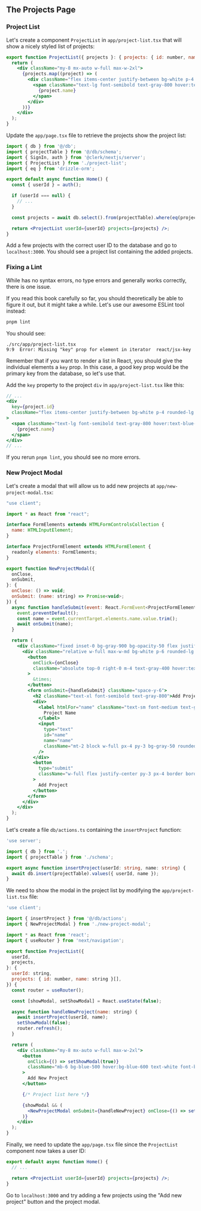 ## The Projects Page

### Project List

Let's create a component `ProjectList` in `app/project-list.tsx` that will show a nicely styled list of projects:

```jsx
export function ProjectList({ projects }: { projects: { id: number, name: string }[] }) {
  return (
    <div className="my-8 mx-auto w-full max-w-2xl">
      {projects.map((project) => (
        <div className="flex items-center justify-between bg-white p-4 rounded-lg shadow-md mb-4 hover:shadow-lg transition-shadow duration-200 ease-in-out">
          <span className="text-lg font-semibold text-gray-800 hover:text-blue-500 transition-colors duration-150 ease-in-out">
            {project.name}
          </span>
        </div>
      ))}
    </div>
  );
}
```

Update the `app/page.tsx` file to retrieve the projects show the project list:

```jsx
import { db } from '@/db';
import { projectTable } from '@/db/schema';
import { SignIn, auth } from '@clerk/nextjs/server';
import { ProjectList } from './project-list';
import { eq } from 'drizzle-orm';

export default async function Home() {
  const { userId } = auth();

  if (userId === null) {
    // ...
  }

  const projects = await db.select().from(projectTable).where(eq(projectTable.userId, userId));

  return <ProjectList userId={userId} projects={projects} />;
}
```

Add a few projects with the correct user ID to the database and go to `localhost:3000`.
You should see a project list containing the added projects.

### Fixing a Lint

While has no syntax errors, no type errors and generally works correctly, there is one issue.

If you read this book carefully so far, you should theoretically be able to figure it out, but it might take a while.
Let's use our awesome ESLint tool instead:

```sh
pnpm lint
```

You should see:

```
./src/app/project-list.tsx
9:9  Error: Missing "key" prop for element in iterator  react/jsx-key
```

Remember that if you want to render a list in React, you should give the individual elements a `key` prop.
In this case, a good key prop would be the primary key from the database, so let's use that.

Add the `key` property to the project `div` in `app/project-list.tsx` like this:

```jsx
// ...
<div
  key={project.id}
  className="flex items-center justify-between bg-white p-4 rounded-lg shadow-md mb-4 hover:shadow-lg transition-shadow duration-200 ease-in-out"
>
  <span className="text-lg font-semibold text-gray-800 hover:text-blue-500 transition-colors duration-150 ease-in-out">
    {project.name}
  </span>
</div>
// ...
```

If you rerun `pnpm lint`, you should see no more errors.

### New Project Modal

Let's create a modal that will allow us to add new projects at `app/new-project-modal.tsx`:

```jsx
"use client";

import * as React from "react";

interface FormElements extends HTMLFormControlsCollection {
  name: HTMLInputElement;
}

interface ProjectFormElement extends HTMLFormElement {
  readonly elements: FormElements;
}

export function NewProjectModal({
  onClose,
  onSubmit,
}: {
  onClose: () => void;
  onSubmit: (name: string) => Promise<void>;
}) {
  async function handleSubmit(event: React.FormEvent<ProjectFormElement>) {
    event.preventDefault();
    const name = event.currentTarget.elements.name.value.trim();
    await onSubmit(name);
  }

  return (
    <div className="fixed inset-0 bg-gray-900 bg-opacity-50 flex justify-center items-center px-4">
      <div className="relative w-full max-w-md bg-white p-6 rounded-lg shadow-lg">
        <button
          onClick={onClose}
          className="absolute top-0 right-0 m-4 text-gray-400 hover:text-gray-600 transition duration-150 ease-in-out"
        >
          &times;
        </button>
        <form onSubmit={handleSubmit} className="space-y-6">
          <h2 className="text-xl font-semibold text-gray-800">Add Project</h2>
          <div>
            <label htmlFor="name" className="text-sm font-medium text-gray-600">
              Project Name
            </label>
            <input
              type="text"
              id="name"
              name="name"
              className="mt-2 block w-full px-4 py-3 bg-gray-50 rounded-md border-transparent focus:border-blue-500 focus:ring focus:ring-blue-500 focus:ring-opacity-50"
            />
          </div>
          <button
            type="submit"
            className="w-full flex justify-center py-3 px-4 border border-transparent text-sm font-medium rounded-md text-white bg-gradient-to-r from-blue-500 to-teal-400 hover:from-blue-600 hover:to-teal-500 focus:outline-none focus:ring-2 focus:ring-offset-2 focus:ring-blue-500 transition duration-150 ease-in-out"
          >
            Add Project
          </button>
        </form>
      </div>
    </div>
  );
}
```

Let's create a file `db/actions.ts` containing the `insertProject` function:

```ts
'use server';

import { db } from '.';
import { projectTable } from './schema';

export async function insertProject(userId: string, name: string) {
  await db.insert(projectTable).values({ userId, name });
}
```

We need to show the modal in the project list by modifying the `app/project-list.tsx` file:

```jsx
'use client';

import { insertProject } from '@/db/actions';
import { NewProjectModal } from './new-project-modal';

import * as React from 'react';
import { useRouter } from 'next/navigation';

export function ProjectList({
  userId,
  projects,
}: {
  userId: string,
  projects: { id: number, name: string }[],
}) {
  const router = useRouter();

  const [showModal, setShowModal] = React.useState(false);

  async function handleNewProject(name: string) {
    await insertProject(userId, name);
    setShowModal(false);
    router.refresh();
  }

  return (
    <div className="my-8 mx-auto w-full max-w-2xl">
      <button
        onClick={() => setShowModal(true)}
        className="mb-6 bg-blue-500 hover:bg-blue-600 text-white font-bold py-2 px-4 rounded shadow hover:shadow-md transition duration-200 ease-in-out"
      >
        Add New Project
      </button>

      {/* Project list here */}

      {showModal && (
        <NewProjectModal onSubmit={handleNewProject} onClose={() => setShowModal(true)} />
      )}
    </div>
  );
}
```

Finally, we need to update the `app/page.tsx` file since the `ProjectList` component now takes a user ID:

```jsx
export default async function Home() {
  // ...

  return <ProjectList userId={userId} projects={projects} />;
}
```

Go to `localhost:3000` and try adding a few projects using the "Add new project" button and the project modal.
